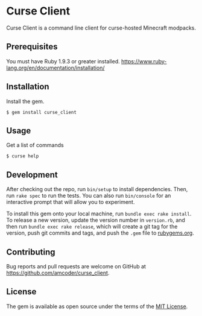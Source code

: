 # Curse Client

Curse Client is a command line client for curse-hosted Minecraft modpacks.

## Prerequisites

You must have Ruby 1.9.3 or greater installed. https://www.ruby-lang.org/en/documentation/installation/

## Installation

Install the gem.

    $ gem install curse_client

## Usage

Get a list of commands

    $ curse help

## Development

After checking out the repo, run `bin/setup` to install dependencies. Then, run `rake spec` to run the tests. You can also run `bin/console` for an interactive prompt that will allow you to experiment.

To install this gem onto your local machine, run `bundle exec rake install`. To release a new version, update the version number in `version.rb`, and then run `bundle exec rake release`, which will create a git tag for the version, push git commits and tags, and push the `.gem` file to [rubygems.org](https://rubygems.org).

## Contributing

Bug reports and pull requests are welcome on GitHub at https://github.com/amcoder/curse_client.


## License

The gem is available as open source under the terms of the [MIT License](http://opensource.org/licenses/MIT).

